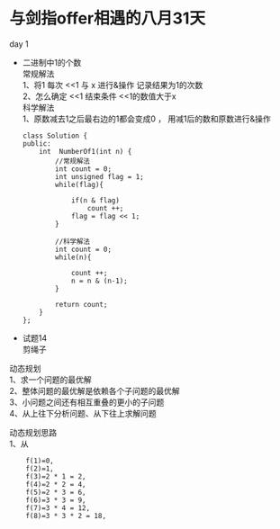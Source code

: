 # 与剑指offer相遇的八月31天

day 1  
- 二进制中1的个数  
常规解法  
1、将1 每次 <<1 与 x 进行&操作 记录结果为1的次数   
2、怎么确定 <<1 结束条件 <<1的数值大于x  
科学解法  
1、原数减去1之后最右边的1都会变成0 ， 用减1后的数和原数进行&操作  
    ```
    class Solution {
    public:
        int  NumberOf1(int n) {
            //常规解法
            int count = 0;
            int unsigned flag = 1;
            while(flag){
                
                if(n & flag)
                    count ++;
                flag = flag << 1;
            }
            
            //科学解法
            int count = 0;
            while(n){
                
                count ++;
                n = n & (n-1);
            }

            return count;
        }
    };
    ```
- 试题14  
剪绳子  

动态规划  
1、求一个问题的最优解  
2、整体问题的最优解是依赖各个子问题的最优解  
3、小问题之间还有相互重叠的更小的子问题  
4、从上往下分析问题、从下往上求解问题  

动态规划思路  
1、从
```  
    f(1)=0,  
    f(2)=1,  
    f(3)=2 * 1 = 2,  
    f(4)=2 * 2 = 4,  
    f(5)=2 * 3 = 6,  
    f(6)=3 * 3 = 9,  
    f(7)=3 * 4 = 12,  
    f(8)=3 * 3 * 2 = 18,   
```  
